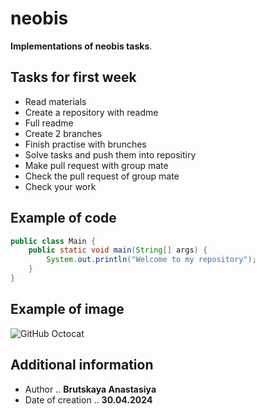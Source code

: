 # neobis
__Implementations of neobis tasks__.
## Tasks for first week
* Read materials
* Create a repository with readme
* Full readme
* Create 2 branches
* Finish practise with brunches
* Solve tasks and push them into repositiry
* Make pull request with group mate
* Check the pull request of group mate
* Check your work

## Example of code
```java
public class Main {
    public static void main(String[] args) {
        System.out.println("Welcome to my repository");
    }
}
```
## Example of image
![GitHub Octocat](https://habrastorage.org/r/w1560/getpro/habr/upload_files/0b7/801/68f/0b780168f9aca7ced566032c14ebe23f.png)


## Additional information
* Author
..  __Brutskaya Anastasiya__
* Date of creation
.. __30.04.2024__




